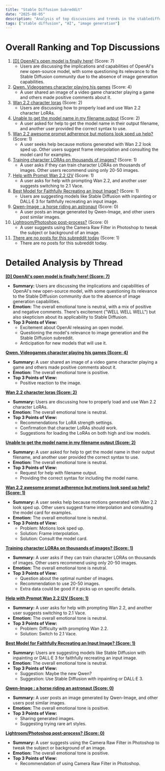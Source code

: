 ```yaml
---
title: "Stable Diffusion Subreddit"
date: "2025-08-05"
description: "Analysis of top discussions and trends in the stablediffusion subreddit"
tags: ["stable diffusion", "AI", "image generation"]
---
```


# Overall Ranking and Top Discussions
1.  [[D] OpenAI's open model is finally here!](https://www.reddit.com/r/StableDiffusion/comments/1miffdi/openais_open_model_is_finally_here/) (Score: 7)
    *   Users are discussing the implications and capabilities of OpenAI's new open-source model, with some questioning its relevance to the Stable Diffusion community due to the absence of image generation capabilities.
2.  [Qwen. Videogames character playing his games](https://www.reddit.com/gallery/1mijer8) (Score: 4)
    *   A user shared an image of a video game character playing a game and others made positive comments about it.
3.  [Wan 2.2 character loras](https://www.reddit.com/r/StableDiffusion/comments/1mih0qv/wan_22_character_loras/) (Score: 2)
    *   Users are discussing how to properly load and use Wan 2.2 character LoRAs.
4.  [Unable to get the model name in my filename output](https://www.reddit.com/r/StableDiffusion/comments/1mii3lf/unable_to_get_the_model_name_in_my_filename_output/) (Score: 2)
    *   A user asked for help to get the model name in their output filename, and another user provided the correct syntax to use.
5.  [Wan 2.2 awesome prompt adherence but motions look sped up help?](https://www.reddit.com/r/StableDiffusion/comments/1miewvy/wan_22_awesome_prompt_adherence_but_motions_look/) (Score: 1)
    *   A user seeks help because motions generated with Wan 2.2 look sped up. Other users suggest frame interpolation and consulting the model card for examples.
6.  [Training character LORAs on thousands of images?](https://www.reddit.com/r/StableDiffusion/comments/1mig1hd/training_character_loras_on_thousands_of_images/) (Score: 1)
    *   A user asks if they can train character LORAs on thousands of images. Other users recommend using only 20-50 images.
7.  [Help with Prompt Wan 2.2 I2V](https://www.reddit.com/r/StableDiffusion/comments/1mig4gl/help_with_prompt_wan_22_i2v/) (Score: 1)
    *   A user asks for help with prompting Wan 2.2, and another user suggests switching to 2.1 Vace.
8.  [Best Model for Faithfully Recreating an Input Image?](https://www.reddit.com/r/StableDiffusion/comments/1mihd0n/best_model_for_faithfully_recreating_an_input/) (Score: 1)
    *   Users are suggesting models like Stable Diffusion with inpainting or DALL·E 3 for faithfully recreating an input image.
9.  [Qwen-Image : a horse riding an astronaut](https://i.redd.it/2gj4y8q1g8hf1.jpeg) (Score: 0)
    *   A user posts an image generated by Qwen-Image, and other users post similar images.
10. [Lightroom/Photoshop post-process?](https://www.reddit.com/r/StableDiffusion/comments/1mihmoh/lightroomphotoshop_postprocess/) (Score: 0)
    *   A user suggests using the Camera Raw Filter in Photoshop to tweak the subject or background of an image.
11. [There are no posts for this subreddit today](https://www.reddit.com/r/StableDiffusion/) (Score: 1)
    *   There are no posts for this subreddit today.

# Detailed Analysis by Thread
**[ [D] OpenAI's open model is finally here! (Score: 7)](https://www.reddit.com/r/StableDiffusion/comments/1miffdi/openais_open_model_is_finally_here/)**
*   **Summary:** Users are discussing the implications and capabilities of OpenAI's new open-source model, with some questioning its relevance to the Stable Diffusion community due to the absence of image generation capabilities.
*   **Emotion:** The overall emotional tone is neutral, with a mix of positive and negative comments. There's excitement ("WELL WELL WELL") but also skepticism about its applicability to Stable Diffusion.
*   **Top 3 Points of View:**
    *   Excitement about OpenAI releasing an open model.
    *   Questioning the model's relevance to image generation and the Stable Diffusion subreddit.
    *   Anticipation for new models that will use it.

**[Qwen. Videogames character playing his games (Score: 4)](https://www.reddit.com/gallery/1mijer8)**
*   **Summary:** A user shared an image of a video game character playing a game and others made positive comments about it.
*   **Emotion:** The overall emotional tone is positive.
*   **Top 3 Points of View:**
    *   Positive reaction to the image.

**[Wan 2.2 character loras (Score: 2)](https://www.reddit.com/r/StableDiffusion/comments/1mih0qv/wan_22_character_loras/)**
*   **Summary:** Users are discussing how to properly load and use Wan 2.2 character LoRAs.
*   **Emotion:** The overall emotional tone is neutral.
*   **Top 3 Points of View:**
    *   Recommendations for LoRA strength settings.
    *   Confirmation that character LoRAs should work.
    *   Suggestions for loading the LoRAs on both high and low models.

**[Unable to get the model name in my filename output (Score: 2)](https://www.reddit.com/r/StableDiffusion/comments/1mii3lf/unable_to_get_the_model_name_in_my_filename_output/)**
*   **Summary:** A user asked for help to get the model name in their output filename, and another user provided the correct syntax to use.
*   **Emotion:** The overall emotional tone is neutral.
*   **Top 3 Points of View:**
    *   Request for help with filename output.
    *   Providing the correct syntax for including the model name.

**[Wan 2.2 awesome prompt adherence but motions look sped up help? (Score: 1)](https://www.reddit.com/r/StableDiffusion/comments/1miewvy/wan_22_awesome_prompt_adherence_but_motions_look/)**
*   **Summary:** A user seeks help because motions generated with Wan 2.2 look sped up. Other users suggest frame interpolation and consulting the model card for examples.
*   **Emotion:** The overall emotional tone is neutral.
*   **Top 3 Points of View:**
    *   Problem: Motions look sped up.
    *   Solution: Frame interpolation.
    *   Solution: Consult the model card.

**[Training character LORAs on thousands of images? (Score: 1)](https://www.reddit.com/r/StableDiffusion/comments/1mig1hd/training_character_loras_on_thousands_of_images/)**
*   **Summary:** A user asks if they can train character LORAs on thousands of images. Other users recommend using only 20-50 images.
*   **Emotion:** The overall emotional tone is neutral.
*   **Top 3 Points of View:**
    *   Question about the optimal number of images.
    *   Recommendation to use 20-50 images.
    *   Extra data could be good if it picks up on specific details.

**[Help with Prompt Wan 2.2 I2V (Score: 1)](https://www.reddit.com/r/StableDiffusion/comments/1mig4gl/help_with_prompt_wan_22_i2v/)**
*   **Summary:** A user asks for help with prompting Wan 2.2, and another user suggests switching to 2.1 Vace.
*   **Emotion:** The overall emotional tone is neutral.
*   **Top 3 Points of View:**
    *   Problem: Difficulty with prompting Wan 2.2.
    *   Solution: Switch to 2.1 Vace.

**[Best Model for Faithfully Recreating an Input Image? (Score: 1)](https://www.reddit.com/r/StableDiffusion/comments/1mihd0n/best_model_for_faithfully_recreating_an_input/)**
*   **Summary:** Users are suggesting models like Stable Diffusion with inpainting or DALL·E 3 for faithfully recreating an input image.
*   **Emotion:** The overall emotional tone is neutral.
*   **Top 3 Points of View:**
    *   Suggestion: Maybe the new Qwen?
    *   Suggestion: Use Stable Diffusion with inpainting or DALL·E 3.

**[Qwen-Image : a horse riding an astronaut (Score: 0)](https://i.redd.it/2gj4y8q1g8hf1.jpeg)**
*   **Summary:** A user posts an image generated by Qwen-Image, and other users post similar images.
*   **Emotion:** The overall emotional tone is positive.
*   **Top 3 Points of View:**
    *   Sharing generated images.
    *   Suggesting trying rare art styles.

**[Lightroom/Photoshop post-process? (Score: 0)](https://www.reddit.com/r/StableDiffusion/comments/1mihmoh/lightroomphotoshop_postprocess/)**
*   **Summary:** A user suggests using the Camera Raw Filter in Photoshop to tweak the subject or background of an image.
*   **Emotion:** The overall emotional tone is positive.
*   **Top 3 Points of View:**
    *   Recommendation of using Camera Raw Filter in Photoshop.
